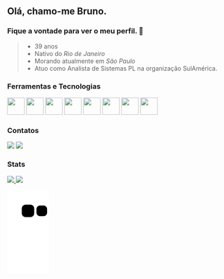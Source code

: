 ## Olá, chamo-me Bruno.
### Fique a vontade para ver o meu perfil. 👋

> * 39 anos
> * Nativo do *Rio de Janeiro*
> * Morando atualmente em *São Paulo*
> * Atuo como Analista de Sistemas PL na organização SulAmérica.


### Ferramentas e Tecnologias

<div class="row">
  <img src="https://cdn.jsdelivr.net/gh/devicons/devicon/icons/git/git-original.svg" width="40" height="40"/> 
  <img src="https://cdn.jsdelivr.net/gh/devicons/devicon/icons/javascript/javascript-plain.svg" width="40" height="40"/>
  <img src="https://cdn.jsdelivr.net/gh/devicons/devicon/icons/nodejs/nodejs-original.svg" width="40" height="40"/>
  <img src="https://cdn.jsdelivr.net/gh/devicons/devicon/icons/java/java-original-wordmark.svg" width="40" height="40"/>
  <img src="https://cdn.jsdelivr.net/gh/devicons/devicon/icons/mysql/mysql-original-wordmark.svg" width="40" height="40"/>
  <img src="https://cdn.jsdelivr.net/gh/devicons/devicon/icons/spring/spring-original-wordmark.svg" width="40" height="40"/>
  <img src="https://cdn.jsdelivr.net/gh/devicons/devicon/icons/azure/azure-original-wordmark.svg" width="40" height="40"/>
  <img src="https://cdn.jsdelivr.net/gh/devicons/devicon/icons/amazonwebservices/amazonwebservices-original-wordmark.svg" width="40" height="40"/>
</div>


<!-- 
### Estou aprendendo

<img src="https://cdn.jsdelivr.net/gh/devicons/devicon/icons/java/java-original.svg" width="40" height="40"/> <img src="https://cdn.jsdelivr.net/gh/devicons/devicon/icons/linux/linux-original.svg" width="40" height="40"/>
 -->


### Contatos

<div>
  <a href = "mailto:brunoadsjp@gmail.com"><img src="https://img.shields.io/badge/Gmail-D14836?style=for-the-badge&logo=gmail&logoColor=white" target="_blank"></a>
  <a href="https://www.linkedin.com/in/bruno-santos-97281549/" target="_blank"><img src="https://img.shields.io/badge/-LinkedIn-%230077B5?style=for-the-badge&logo=linkedin&logoColor=white" target="_blank"></a>   
</div>


### Stats
<div>
<a href="https://github.com/brunosansp">
<img height="180em" src="https://github-readme-stats.vercel.app/api/top-langs/?username=brunosansp&layout=compact&langs_count=7&theme=dracula"/>
<img height="180em" src="https://github-readme-stats.vercel.app/api?username=brunosansp&show_icons=true&theme=dracula&include_all_commits=true&count_private=true"/>
</div>

![Snake animation](https://github.com/brunosansp/brunosansp/blob/output/github-contribution-grid-snake.svg)  
  
  
<!--

Here are some ideas to get you started:

- 🔭 I’m currently working on ...
- 🌱 I’m currently learning ...
- 👯 I’m looking to collaborate on ...
- 🤔 I’m looking for help with ...
- 💬 Ask me about ...
- 📫 How to reach me: ...
- 😄 Pronouns: ...
- ⚡ Fun fact: ...
-->

